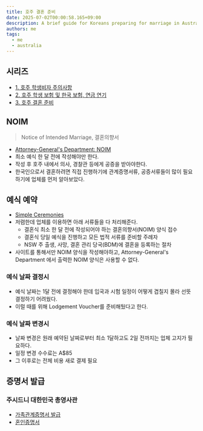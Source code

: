```yaml
---
title: 호주 결혼 준비
date: 2025-07-02T00:00:58.165+09:00
description: A brief guide for Koreans preparing for marriage in Australia.
authors: me
tags:
  - me
  - australia
---
```


## 시리즈

- [1. 호주 학생비자 주의사항](/2025/06/22/study-in-australia-visa-conditions)
- [2. 호주 학생 보험 및 한국 보험, 연금 연기](/2025/06/28/study-in-australia-insurance-pension-health)
- [3. 호주 결혼 준비](/2025/07/02/study-in-australia-marriage)

## NOIM

> Notice of Intended Marriage, 결혼의향서

- [Attorney-General's Department: NOIM](https://www.ag.gov.au/families-and-marriage/publications/notice-intended-marriage)
- 최소 예식 한 달 전에 작성해야만 한다.
- 작성 후 호주 내에서 의사, 경찰관 등에게 공증을 받아야한다.
- 한국인으로서 결혼하려면 직접 진행하기에 관계증명서류, 공증서류들이 많이 필요하기에 업체를 먼저 알아보았다.

## 예식 예약

- [Simple Ceremonies](https://www.simpleceremonies.com.au/)
- 저렴한데 업체를 이용하면 아래 서류들을 다 처리해준다.
  - 결혼식 최소 한 달 전에 작성되어야 하는 결혼의향서(NOIM) 양식 접수
  - 결혼식 당일 예식을 진행하고 모든 법적 서류를 준비할 주례자
  - NSW 주 출생, 사망, 결혼 관리 당국(BDM)에 결혼을 등록하는 절차
- 사이트를 통해서만 NOIM 양식을 작성해야하고, Attorney-General's Department 에서 출력한 NOIM 양식은 사용할 수 없다.

### 예식 날짜 결정시

- 예식 날짜는 1달 전에 결정해야 한데 입국과 시험 일정이 어떻게 겹칠지 몰라 선뜻 결정하기 어려웠다.
- 이럴 때를 위해 Lodgement Voucher를 준비해뒀다고 한다.

### 예식 날짜 변경시

- 날짜 변경은 원래 예약된 날짜로부터 최소 1달하고도 2일 전까지는 업체 고지가 필요하다.
- 일정 변경 수수료는 A$85
- 그 이후로는 전체 비용 새로 결제 필요

## 증명서 발급

### 주시드니 대한민국 총영사관

- [가족관계증명서 발급](https://overseas.mofa.go.kr/au-sydney-ko/brd/m_20515/list.do)
- [혼인증명서](https://overseas.mofa.go.kr/au-sydney-ko/brd/m_2464/view.do?seq=1315972&page=1)
